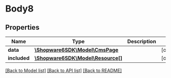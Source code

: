 # Body8

## Properties
Name | Type | Description | Notes
------------ | ------------- | ------------- | -------------
**data** | [**\Shopware6SDK\Model\CmsPage**](CmsPage.md) |  | [optional] 
**included** | [**\Shopware6SDK\Model\Resource[]**](Resource.md) |  | [optional] 

[[Back to Model list]](../../README.md#documentation-for-models) [[Back to API list]](../../README.md#documentation-for-api-endpoints) [[Back to README]](../../README.md)

